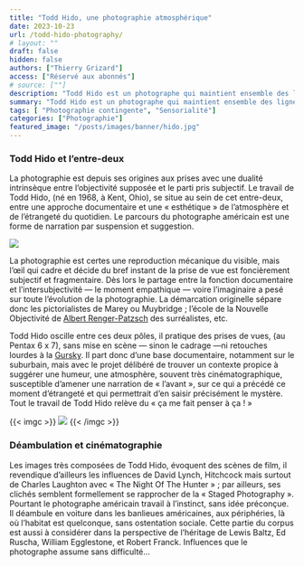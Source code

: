 ```yaml
---
title: "Todd Hido, une photographie atmosphérique"
date: 2023-10-23
url: /todd-hido-photography/
# layout: ""
draft: false
hidden: false
authors: ["Thierry Grizard"]
access: ["Réservé aux abonnés"]
# source: [""]
description: "Todd Hido est un photographe qui maintient ensemble des lignes de forces contradictoires notamment le documentariste et l’onirisme"
summary: "Todd Hido est un photographe qui maintient ensemble des lignes de forces contradictoires notamment le documentariste et l’onirisme"
tags: [ "Photographie contingente", "Sensorialité"]
categories: ["Photographie"]
featured_image: "/posts/images/banner/hido.jpg"
---
```

### Todd Hido et l’entre-deux

La photographie est depuis ses origines aux prises avec une dualité intrinsèque entre l’objectivité supposée et le parti pris subjectif. Le travail de Todd Hido, (né en 1968, à Kent, Ohio), se situe au sein de cet entre-deux, entre une approche documentaire et une « esthétique » de l’atmosphère et de l’étrangeté du quotidien. Le parcours du photographe américain est une forme de narration par suspension et suggestion.

![](/posts/images/hido/todd-hidophotographyhouse-huntingamerican-photographer.026.jpg)

La photographie est certes une reproduction mécanique du visible, mais l’œil qui cadre et décide du bref instant de la prise de vue est foncièrement subjectif et fragmentaire. Dès lors le partage entre la fonction documentaire et l’intersubjectivité — le moment empathique — voire l’imaginaire a pesé sur toute l’évolution de la photographie. La démarcation originelle sépare donc les pictorialistes de Marey ou Muybridge ; l’école de la Nouvelle Objectivité de [Albert Renger-Patzsch](/albert-renger-patzsch-photography/) des surréalistes, etc.

Todd Hido oscille entre ces deux pôles, il pratique des prises de vues, (au Pentax 6 x 7), sans mise en scène — sinon le cadrage —ni retouches lourdes à la [Gursky](/andreas-gursky-le-vertige-du-reel/). Il part donc d’une base documentaire, notamment sur le suburbain, mais avec le projet délibéré de trouver un contexte propice à suggérer une humeur, une atmosphère, souvent très cinématographique, susceptible d’amener une narration de « l’avant », sur ce qui a précédé ce moment d’étrangeté et qui permettrait d’en saisir précisément le mystère. Tout le travail de Todd Hido relève du « ça me fait penser à ça ! »

{{< imgc >}}
![](/posts/images/hido/todd-hidophotographyhouse-huntingamerican-photographer.004.jpg)
{{< /imgc >}}

### Déambulation et cinématographie

Les images très composées de Todd Hido, évoquent des scènes de film, il revendique d’ailleurs les influences de David Lynch, Hitchcock mais surtout de Charles Laughton avec « The Night Of The Hunter » ; par ailleurs, ses clichés semblent formellement se rapprocher de la « Staged Photography ». Pourtant le photographe américain travail à l’instinct, sans idée préconçue. Il déambule en voiture dans les banlieues américaines, aux périphéries, là où l’habitat est quelconque, sans ostentation sociale. Cette partie du corpus est aussi à considérer dans la perspective de l’héritage de Lewis Baltz, Ed Ruscha, William Egglestone, et Robert Franck. Influences que le photographe assume sans difficulté...